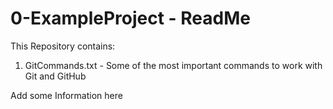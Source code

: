 # 0-ExampleProject - ReadMe 

This Repository contains:

1. GitCommands.txt  - Some of the most important commands to work with Git and GitHub


Add some Information here 
